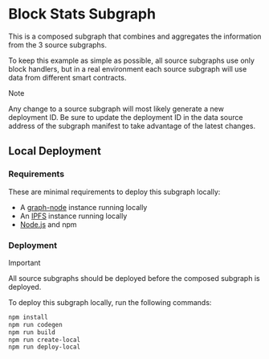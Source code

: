 # Block Stats Subgraph

This is a composed subgraph that combines and aggregates the information from the 3 source subgraphs.

To keep this example as simple as possible, all source subgraphs use only block handlers, but in a real environment 
each source subgraph will use data from different smart contracts.

> [!NOTE]
> Any change to a source subgraph will most likely generate a new deployment ID. Be sure to update the deployment ID in 
> the data source address of the subgraph manifest to take advantage of the latest changes.

## Local Deployment

### Requirements

These are minimal requirements to deploy this subgraph locally:

- A [graph-node][0] instance running locally
- An [IPFS][1] instance running locally
- [Node.js][2] and npm

### Deployment

> [!IMPORTANT]
> All source subgraphs should be deployed before the composed subgraph is deployed.

To deploy this subgraph locally, run the following commands:

```bash
npm install
npm run codegen
npm run build
npm run create-local
npm run deploy-local
```

[0]: https://github.com/graphprotocol/graph-node
[1]: https://docs.ipfs.tech/
[2]: https://nodejs.org/
